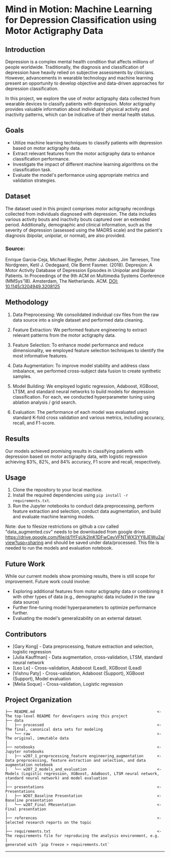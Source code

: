 # Mind in Motion: Machine Learning for Depression Classification using Motor Actigraphy Data

## Introduction

Depression is a complex mental health condition that affects millions of people worldwide. Traditionally, the diagnosis and classification of depression have heavily relied on subjective assessments by clinicians. However, advancements in wearable technology and machine learning present an opportunity to develop objective and data-driven approaches for depression classification.

In this project, we explore the use of motor actigraphy data collected from wearable devices to classify patients with depression. Motor actigraphy provides valuable information about individuals' physical activity and inactivity patterns, which can be indicative of their mental health status.

## Goals

- Utilize machine learning techniques to classify patients with depression based on motor actigraphy data.
- Extract relevant features from the motor actigraphy data to enhance classification performance.
- Investigate the impact of different machine learning algorithms on the classification task.
- Evaluate the model's performance using appropriate metrics and validation strategies.

## Dataset

The dataset used in this project comprises motor actigraphy recordings collected from individuals diagnosed with depression. The data includes various activity bouts and inactivity bouts captured over an extended period. Additionally, demographic and clinical information, such as the severity of depression (assessed using the MADRS scale) and the patient's diagnosis (bipolar, unipolar, or normal), are also provided.

### Source:
Enrique Garcia-Ceja, Michael Riegler, Petter Jakobsen, Jim Tørresen, Tine Nordgreen, Ketil J. Oedegaard, Ole Bernt Fasmer. (2018). Depresjon: A Motor Activity Database of Depression Episodes in Unipolar and Bipolar Patients. In Proceedings of the 9th ACM on Multimedia Systems Conference (MMSys'18). Amsterdam, The Netherlands. ACM. [DOI: 10.1145/3204949.3208125](http://doi.acm.org/10.1145/3204949.3208125)

## Methodology

1. Data Preprocessing: We consolidated individual csv files from the raw data source into a single dataset and performed data cleaning.

3. Feature Extraction: We performed feature engineering to extract relevant patterns from the motor actigraphy data.

4. Feature Selection: To enhance model performance and reduce dimensionality, we employed feature selection techniques to identify the most informative features.

5. Data Augmentation: To improve model stability and address class imbalance, we performed cross-subject data fusion to create synthetic samples.

5. Model Building: We employed logistic regression, Adaboost, XGBoost, LTSM, and standard neural networks to build models for depression classification. For each, we conducted hyperparameter tuning using ablation analysis / grid search.

6. Evaluation: The performance of each model was evaluated using standard K-fold cross validation and various metrics, including accuracy, recall, and F1-score.

## Results

Our models achieved promising results in classifying patients with depression based on motor actigraphy data, with logistic regression achieving 83%, 82%, and 84% accuracy, F1 score and recall, respectively.

## Usage

1. Clone the repository to your local machine.
2. Install the required dependencies using `pip install -r requirements.txt`.
3. Run the Jupyter notebooks to conduct data preprocessing, perform feature extraction and selection, conduct data augmentation, and build and evaluate machine learning models.

Note: due to filesize restrictions on github a csv called "data_augmented.csv" needs to be downloaded from google drive: https://drive.google.com/file/d/1YFsUk2InK1DFwCevVFNTWX3YY8JEWu2a/view?usp=sharing and should be saved under data/processed. This file is needed to run the models and evaluation notebook.

## Future Work

While our current models show promising results, there is still scope for improvement. Future work could involve:

- Exploring additional features from motor actigraphy data or combining it with other types of data (e.g., demographic data included in the raw data source)
- Further fine-tuning model hyperparameters to optimize performance further.
- Evaluating the model's generalizability on an external dataset.

## Contributors
- [Gary Kong] - Data preprocessing, feature extraction and selection, logistic regression
- [Julia Kauffman] - Data augmentation, cross-validation, LTSM, standard neural network
- [Leo Le] - Cross-validation, Adaboost (Lead), XGBoost (Lead)
- [Vishnu Paty] - Cross-validation, Adaboost (Support), XGBoost (Support), Model evaluation
- [Melia Soque] - Cross-validation, Logistic regression

Project Organization
------------

    ├── README.md                                                      <- The top-level README for developers using this project
    ├── data
    │   ├── processed                                                  <- The final, canonical data sets for modeling
    │   └── raw                                                        <- The original, immutable data
    │
    ├── notebooks                                                      <- Jupyter notebooks
    │   ├── w207_1_preprocessing_feature engineering_augmentation      <- Data preprocessing, feature extraction and selection, and data augmentation notebook
    │   └── w207_2_models_and_evaluation                               <- Models (Logistic regression, XGBoost, AdaBoost, LTSM neural network, standard neural network) and model evaluation
    │
    ├── presentations                                                  <- Presentations
    │   ├── W207_Baseline Presentation                                 <- Baseline presentation
    │   └── w207_Final PResentation                                    <- Final presentation
    │
    ├── references                                                     <- Selected research reports on the topic
    │
    ├── requirements.txt                                               <- The requirements file for reproducing the analysis environment, e.g.
    │                                                                     generated with `pip freeze > requirements.txt`

--------
